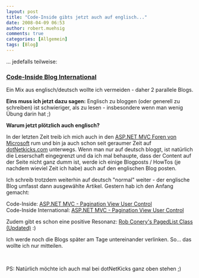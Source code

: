 ```yaml
---
layout: post
title: "Code-Inside gibts jetzt auch auf englisch..."
date: 2008-04-09 06:53
author: robert.muehsig
comments: true
categories: [Allgemein]
tags: [Blog]
---
```

<p>... jedefalls teilweise: </p> <h3><a href="http://code-inside.de/blog-in">Code-Inside Blog International</a></h3> <p>Ein Mix aus englisch/deutsch wollte ich vermeiden - daher 2 parallele Blogs.</p> <p><strong>Eins muss ich jetzt dazu sagen:</strong> Englisch zu bloggen (oder generell zu schreiben) ist schwieriger, als zu lesen - insbesondere wenn man wenig Übung darin hat ;) </p> <p><strong>Warum jetzt plötzlich auch englisch?</strong></p> <p>In der letzten Zeit treib ich mich auch in den <a href="http://forums.asp.net/1146.aspx">ASP.NET MVC Foren von Microsoft</a> rum und bin ja auch schon seit geraumer Zeit auf <a href="http://www.dotnetkicks.com/">dotNetkicks.com</a> unterwegs. Wenn man nur auf deutsch bloggt, ist natürlich die Leserschaft eingegrenzt und da ich mal behaupte, dass der Content auf der Seite nicht ganz dumm ist, werde ich einige Blogposts / HowTos (je nachdem wieviel Zeit ich habe) auch auf den englischen Blog posten.</p> <p>Ich schreib trotzdem weiterhin auf deutsch "normal" weiter - der englische Blog umfasst dann ausgewählte Artikel. Gestern hab ich den Anfang gemacht:</p> <p>Code-Inside: <a href="http://code-inside.de/blog/2008/04/08/aspnet-mvc-pagination-view-user-control/">ASP.NET MVC - Pagination View User Control</a><br>Code-Inside International: <a href="http://code-inside.de/blog-in/2008/04/08/aspnet-mvc-pagination-view-user-control/">ASP.NET MVC - Pagination View User Control</a></p> <p>Zudem gibt es schon eine positive Resonanz: <a href="http://www.squaredroot.com/post/2008/04/Updated-PagedList-Class.aspx">Rob Conery's PagedList Class (Updated)</a> :)</p> <p>Ich werde noch die Blogs später am Tage untereinander verlinken. So... das wollte ich nur mitteilen.</p> <p>&nbsp;</p> <p>PS: Natürlich möchte ich auch mal bei dotNetKicks ganz oben stehen ;)</p>
